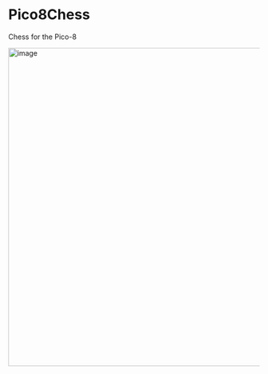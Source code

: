# Pico8Chess
Chess for the Pico-8

<img width="640" height="640" alt="image" src="https://github.com/user-attachments/assets/19f7c39e-24f6-4135-a036-6fb6a62861b3" />


